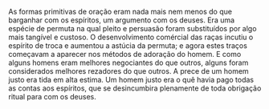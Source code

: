 ﻿As formas primitivas de oração eram nada mais nem menos do que barganhar com os espíritos, um argumento com os deuses. Era uma espécie de permuta na qual pleito e persuasão foram substituídos por algo mais tangível e custoso. O desenvolvimento  comércial das raças incutiu o espírito de troca e aumentou a astúcia da permuta; e agora estes traços começavam a aparecer nos métodos de adoração do homem. E como alguns homens eram melhores negociantes do que outros, alguns foram considerados melhores rezadores do que outros. A prece de um homem justo era tida em alta estima. Um homem justo era o quê havia pago todas as contas aos espíritos, que se desincumbira plenamente de toda obrigação ritual para com os deuses.